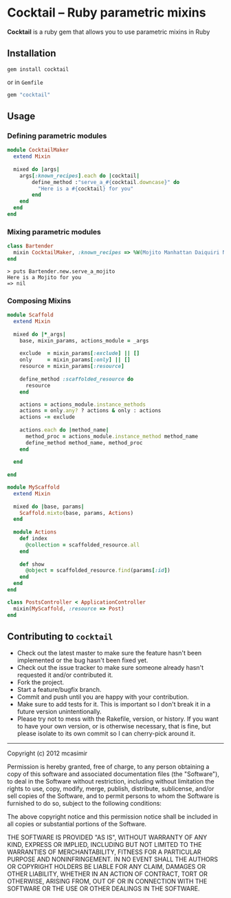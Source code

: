 # Cocktail – Ruby parametric mixins
**Cocktail** is a ruby gem that allows you to use parametric mixins in Ruby

## Installation

```
gem install cocktail
```

or in `Gemfile`

``` rb
gem "cocktail"
```

## Usage

### Defining parametric modules

``` rb
module CocktailMaker
  extend Mixin
      
  mixed do |args|
    args[:known_recipes].each do |cocktail|
        define_method :"serve_a_#{cocktail.downcase}" do
          "Here is a #{cocktail} for you"
        end
    end
  end
end
```

### Mixing parametric modules

``` rb
class Bartender
  mixin CocktailMaker, :known_recipes => %W(Mojito Manhattan Daiquiri Negroni)
end
```

```
> puts Bartender.new.serve_a_mojito
Here is a Mojito for you
=> nil 
```

###  Composing Mixins

``` rb
module Scaffold
  extend Mixin
  
  mixed do |*_args|
    base, mixin_params, actions_module = _args
    
    exclude  = mixin_params[:exclude] || []
    only     = mixin_params[:only] || []     
    resource = mixin_params[:resource]
    
    define_method :scaffolded_resource do
      resource
    end

    actions = actions_module.instance_methods
    actions = only.any? ? actions & only : actions
    actions -= exclude
    
    actions.each do |method_name|
      method_proc = actions_module.instance_method method_name
      define_method method_name, method_proc  
    end 
    
  end
  
end
```


``` rb
module MyScaffold
  extend Mixin
  
  mixed do |base, params|
    Scaffold.mixto(base, params, Actions)
  end
  
  module Actions
    def index
      @collection = scaffolded_resource.all
    end
    
    def show
      @object = scaffolded_resource.find(params[:id])
    end
  end
end
```

``` rb
class PostsController < ApplicationController
  mixin(MyScaffold, :resource => Post)
end
```

## Contributing to `cocktail`
 
* Check out the latest master to make sure the feature hasn't been implemented or the bug hasn't been fixed yet.
* Check out the issue tracker to make sure someone already hasn't requested it and/or contributed it.
* Fork the project.
* Start a feature/bugfix branch.
* Commit and push until you are happy with your contribution.
* Make sure to add tests for it. This is important so I don't break it in a future version unintentionally.
* Please try not to mess with the Rakefile, version, or history. If you want to have your own version, or is otherwise necessary, that is fine, but please isolate to its own commit so I can cherry-pick around it.

---

Copyright (c) 2012 mcasimir

Permission is hereby granted, free of charge, to any person obtaining
a copy of this software and associated documentation files (the
"Software"), to deal in the Software without restriction, including
without limitation the rights to use, copy, modify, merge, publish,
distribute, sublicense, and/or sell copies of the Software, and to
permit persons to whom the Software is furnished to do so, subject to
the following conditions:

The above copyright notice and this permission notice shall be
included in all copies or substantial portions of the Software.

THE SOFTWARE IS PROVIDED "AS IS", WITHOUT WARRANTY OF ANY KIND,
EXPRESS OR IMPLIED, INCLUDING BUT NOT LIMITED TO THE WARRANTIES OF
MERCHANTABILITY, FITNESS FOR A PARTICULAR PURPOSE AND
NONINFRINGEMENT. IN NO EVENT SHALL THE AUTHORS OR COPYRIGHT HOLDERS BE
LIABLE FOR ANY CLAIM, DAMAGES OR OTHER LIABILITY, WHETHER IN AN ACTION
OF CONTRACT, TORT OR OTHERWISE, ARISING FROM, OUT OF OR IN CONNECTION
WITH THE SOFTWARE OR THE USE OR OTHER DEALINGS IN THE SOFTWARE.
